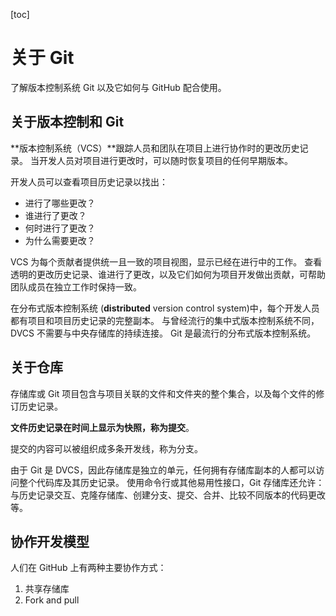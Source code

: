 [toc]

# 关于 Git

了解版本控制系统 Git 以及它如何与 GitHub 配合使用。

## 关于版本控制和 Git

**版本控制系统（VCS）**跟踪人员和团队在项目上进行协作时的更改历史记录。 当开发人员对项目进行更改时，可以随时恢复项目的任何早期版本。

开发人员可以查看项目历史记录以找出：

- 进行了哪些更改？
- 谁进行了更改？
- 何时进行了更改？
- 为什么需要更改？

VCS 为每个贡献者提供统一且一致的项目视图，显示已经在进行中的工作。 查看透明的更改历史记录、谁进行了更改，以及它们如何为项目开发做出贡献，可帮助团队成员在独立工作时保持一致。

在分布式版本控制系统 (**distributed** version control system)中，每个开发人员都有项目和项目历史记录的完整副本。 与曾经流行的集中式版本控制系统不同，DVCS 不需要与中央存储库的持续连接。 Git 是最流行的分布式版本控制系统。



## 关于仓库

存储库或 Git 项目包含与项目关联的文件和文件夹的整个集合，以及每个文件的修订历史记录。 

**文件历史记录在时间上显示为快照，称为提交**。 

提交的内容可以被组织成多条开发线，称为分支。 

由于 Git 是 DVCS，因此存储库是独立的单元，任何拥有存储库副本的人都可以访问整个代码库及其历史记录。 使用命令行或其他易用性接口，Git 存储库还允许：与历史记录交互、克隆存储库、创建分支、提交、合并、比较不同版本的代码更改等。



## 协作开发模型

人们在 GitHub 上有两种主要协作方式：

1. 共享存储库
2. Fork and pull 